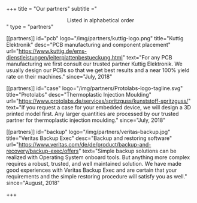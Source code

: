 +++
title = "Our partners"
subtitle ="<center>Listed in alphabetical order</center>"
type = "partners"

[[partners]]
id="pcb"
logo="/img/partners/kuttig-logo.png"
title="Kuttig Elektronik"
desc="PCB manufacturing and component placement"
url="https://www.kuttig.de/ems-dienstleistungen/leiterplattenbestueckung.html"
text="For any PCB manufacturing we first consult our trusted partner Kuttig Elektronik. We usually design our PCBs so that we get best results and a near 100% yield rate on their machines."
since="July, 2018"

[[partners]]
id="case"
logo="/img/partners/Protolabs-logo-tagline.svg"
title="Protolabs"
desc="Thermoplastic Injection Moulding"
url="https://www.protolabs.de/services/spritzguss/kunststoff-spritzguss/"
text="If you request a case for your embedded device, we will design a 3D printed model first. Any larger quantities are processed by our trusted partner for thermoplastic injection moulding."
since="July, 2018"

[[partners]]
id="backup"
logo="/img/partners/veritas-backup.jpg"
title="Veritas Backup Exec"
desc="Backup and restoring software"
url="https://www.veritas.com/de/de/product/backup-and-recovery/backup-exec/offers"
text="Simple backup solutions can be realized with Operating System onboard tools. But anything more complex requires a robust, trusted, and well maintained solution. We have made good experiences with Veritas Backup Exec and are certain that your requirements and the simple restoring procedure will satisfy you as well."
since="August, 2018"

+++

